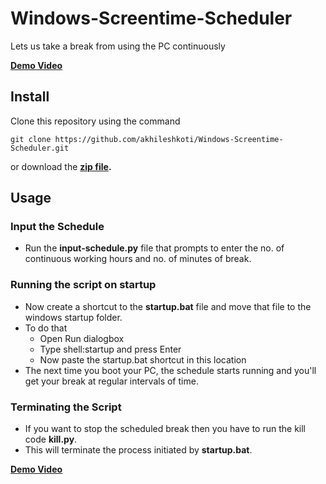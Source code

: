 # Windows-Screentime-Scheduler
Lets us take a break from using the PC continuously

**[Demo Video](https://youtu.be/Jmed_zpeglE)**

## Install

Clone this repository using the command

 `git clone https://github.com/akhileshkoti/Windows-Screentime-Scheduler.git`

or download the **[zip file](https://github.com/akhileshkoti/Windows-Screentime-Scheduler/archive/refs/heads/main.zip).**

## Usage

### Input the Schedule

- Run the **input-schedule.py** file that prompts to enter the no. of continuous working hours and no. of minutes of break.

### Running the script on startup
- Now create a shortcut to the **startup.bat** file and move that file to the windows startup folder.
-  To do that
   - Open Run dialogbox
   - Type shell:startup and press Enter
   - Now paste the startup.bat shortcut in this location
- The next time you boot your PC, the schedule starts running and you'll get your break at regular intervals of time.

### Terminating the Script

- If you want to stop the scheduled break then you have to run the kill code **kill.py**.
-  This will terminate the process initiated by **startup.bat**.

**[Demo Video](https://youtu.be/Jmed_zpeglE)**
